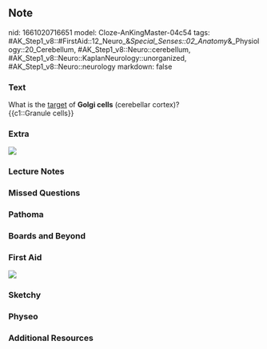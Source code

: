 ## Note
nid: 1661020716651
model: Cloze-AnKingMaster-04c54
tags: #AK_Step1_v8::#FirstAid::12_Neuro_&_Special_Senses::02_Anatomy_&_Physiology::20_Cerebellum, #AK_Step1_v8::Neuro::cerebellum, #AK_Step1_v8::Neuro::KaplanNeurology::unorganized, #AK_Step1_v8::Neuro::neurology
markdown: false

### Text
<div>
  <div>
    <div>
      What is the <u>target</u> of <b>Golgi cells</b> (cerebellar
      cortex)?
    </div>
    <div>
      {{c1::Granule cells}}
    </div>
  </div>
</div>

### Extra
<img src="paste-152531468550311.jpg">

### Lecture Notes


### Missed Questions


### Pathoma


### Boards and Beyond


### First Aid
<img src="tmpES3I_l.png">

### Sketchy


### Physeo


### Additional Resources

